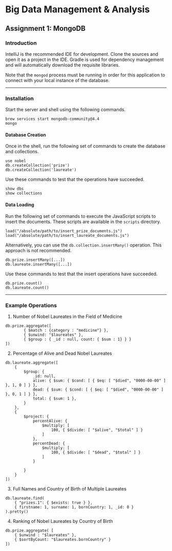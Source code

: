 # Big Data Management & Analysis
## Assignment 1: MongoDB

### Introduction
IntelliJ is the recommended IDE for development. Clone the sources and open it as a project in the IDE. 
Gradle is used for dependency management and will automatically download the requisite libraries. 

Note that the `mongod` process must be running in order for this application to connect with your local instance of the database. 

- - - -
### Installation
Start the server and shell using the following commands.
```
brew services start mongodb-community@4.4
mongo
```
#### Database Creation
Once in the shell, run the following set of commands to create the database and collections.
```
use nobel
db.createCollection('prize')
db.createCollection('laureate')
```
Use these commands to test that the operations have succeeded.
```
show dbs
show collections
```
#### Data Loading
Run the following set of commands to execute the JavaScript scripts to insert the documents.
These scripts are available in the `scripts` directory.
```
load("/absolute/path/to/insert_prize_documents.js")
load("/absolute/path/to/insert_laureate_documents.js")
```
Alternatively, you can use the `db.collection.insertMany()` operation. This approach is not recommended. 
```
db.prize.insertMany([...])
db.laureate.insertMany([...])
```
Use these commands to test that the insert operations have succeeded.
```
db.prize.count()
db.laureate.count()
```
- - - -
### Example Operations
1. Number of Nobel Laureates in the Field of Medicine
```
db.prize.aggregate([ 
        { $match : {category : "medicine"} }, 
        { $unwind: "$laureates" }, 
        { $group : { _id : null, count: { $sum : 1} } }
])
```
2. Percentage of Alive and Dead Nobel Laureates
```
db.laureate.aggregate([
    {
        $group: {
            _id: null,
            alive: { $sum: { $cond: [ { $eq: [ "$died", "0000-00-00" ] }, 1, 0 ] } },
            dead: { $sum: { $cond: [ { $eq: [ "$died", "0000-00-00" ] }, 0, 1 ] } },
            total: { $sum: 1 },
        }
    },
    {
        $project: {
            percentAlive: {
                $multiply: [
                    100, { $divide: [ "$alive", "$total" ] }
                ]
            },
            percentDead: {
                $multiply: [
                    100, { $divide: [ "$dead", "$total" ] }
                ]
            }

        }
    }
])
```
3. Full Names and Country of Birth of Multiple Laureates
```
db.laureate.find( 
    { "prizes.1": { $exists: true } }, 
    { firstname: 1, surname: 1, bornCountry: 1, _id: 0 } 
).pretty()
```
4. Ranking of Nobel Laureates by Country of Birth
```
db.prize.aggregate( [ 
    { $unwind : "$laureates" }, 
    { $sortByCount: "$laureates.bornCountry" } 
])
```
